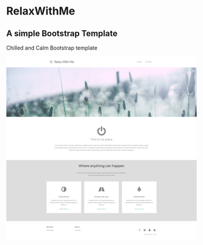 # RelaxWithMe

## A simple Bootstrap Template

Chilled and Calm Bootstrap template

![RelaxWithMe Preview](https://github.com/ekosistema/RelaxWithMe/blob/master/RelaxWithMe.png "RelaxWithMe Preview")
